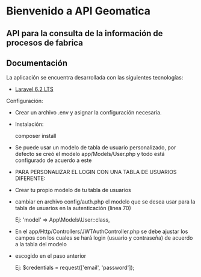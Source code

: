 Bienvenido a API Geomatica
===================


API para la consulta de la información de procesos de fabrica 
----------


Documentación
-------------

La aplicación se encuentra desarrollada con las siguientes tecnologías:

 * [Laravel 6.2 LTS](https://laravel.com/docs/6.2)

Configuración:
 * Crear un archivo .env y asignar la configuración necesaria.

 * Instalación:

    composer install


 * Se puede usar un modelo de tabla de usuario personalizado, por defecto se creó el modelo app/Models/User.php y todo está configurado de acuerdo a este

 * PARA PERSONALIZAR EL LOGIN CON UNA TABLA DE USUARIOS DIFERENTE:
  
 * Crear tu propio modelo de tu tabla de usuarios 
    
 * cambiar en archivo config/auth.php el modelo que se desea usar para la tabla de usuarios en la autenticación (linea 70)

    Ej: 'model' => App\Models\User::class,   

 * En el app/Http/Controllers/JWTAuthController.php se debe ajustar los campos con los cuales se hará login (usuario y contraseña) de acuerdo a la tabla del modelo
 * escogido en el paso anterior

    Ej:  $credentials = request(['email', 'password']);
